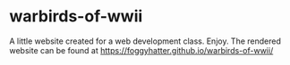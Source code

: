 # warbirds-of-wwii
A little website created for a web development class.
Enjoy.
The rendered website can be found at https://foggyhatter.github.io/warbirds-of-wwii/
